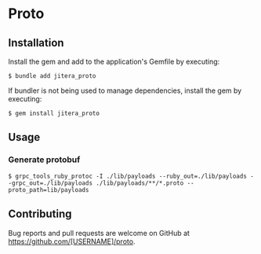 # Proto

## Installation

Install the gem and add to the application's Gemfile by executing:

    $ bundle add jitera_proto

If bundler is not being used to manage dependencies, install the gem by executing:

    $ gem install jitera_proto

## Usage

### Generate protobuf

```
$ grpc_tools_ruby_protoc -I ./lib/payloads --ruby_out=./lib/payloads --grpc_out=./lib/payloads ./lib/payloads/**/*.proto --proto_path=lib/payloads
```

## Contributing

Bug reports and pull requests are welcome on GitHub at https://github.com/[USERNAME]/proto.
